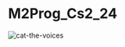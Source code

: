 # M2Prog_Cs2_24

![cat-the-voices](https://github.com/user-attachments/assets/d9010782-019e-4318-9807-a404fe421f1f)
